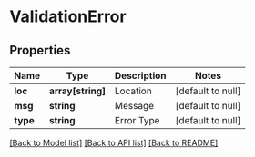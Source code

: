 # ValidationError

## Properties
Name | Type | Description | Notes
------------ | ------------- | ------------- | -------------
**loc** | **array[string]** | Location | [default to null]
**msg** | **string** | Message | [default to null]
**type** | **string** | Error Type | [default to null]

[[Back to Model list]](../README.md#documentation-for-models) [[Back to API list]](../README.md#documentation-for-api-endpoints) [[Back to README]](../README.md)


